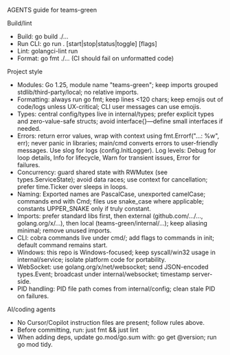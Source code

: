 AGENTS guide for teams-green

Build/lint
- Build: go build ./...
- Run CLI: go run . [start|stop|status|toggle] [flags]
- Lint: golangci-lint run
- Format: go fmt ./... (CI should fail on unformatted code)

Project style
- Modules: Go 1.25, module name "teams-green"; keep imports grouped stdlib/third-party/local; no relative imports.
- Formatting: always run go fmt; keep lines <120 chars; keep emojis out of code/logs unless UX-critical; CLI user messages can use emojis.
- Types: central config/types live in internal/types; prefer explicit types and zero-value-safe structs; avoid interface{}—define small interfaces if needed.
- Errors: return error values, wrap with context using fmt.Errorf("...: %w", err); never panic in libraries; main/cmd converts errors to user-friendly messages. Use slog for logs (config.InitLogger). Log levels: Debug for loop details, Info for lifecycle, Warn for transient issues, Error for failures.
- Concurrency: guard shared state with RWMutex (see types.ServiceState); avoid data races; use context for cancellation; prefer time.Ticker over sleeps in loops.
- Naming: Exported names are PascalCase, unexported camelCase; commands end with Cmd; files use snake_case where applicable; constants UPPER_SNAKE only if truly constant.
- Imports: prefer standard libs first, then external (github.com/.../..., golang.org/x/...), then local (teams-green/internal/...); keep aliasing minimal; remove unused imports.
- CLI: cobra commands live under cmd/; add flags to commands in init; default command remains start.
- Windows: this repo is Windows-focused; keep syscall/win32 usage in internal/service; isolate platform code for portability.
- WebSocket: use golang.org/x/net/websocket; send JSON-encoded types.Event; broadcast under internal/websocket; timestamp server-side.
- PID handling: PID file path comes from internal/config; clean stale PID on failures.

AI/coding agents
- No Cursor/Copilot instruction files are present; follow rules above.
- Before committing, run: just fmt && just lint
- When adding deps, update go.mod/go.sum with: go get <module>@version; run go mod tidy.
